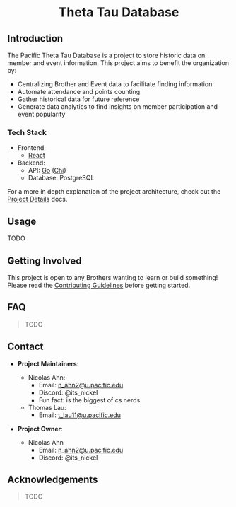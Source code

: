 <div align="center">
  <h1 align="center">
    Theta Tau Database
  </h1>
</div>

## Introduction
The Pacific Theta Tau Database is a project to store historic data on member and event information.
This project aims to benefit the organization by:
* Centralizing Brother and Event data to facilitate finding information
* Automate attendance and points counting
* Gather historical data for future reference
* Generate data analytics to find insights on member participation and event popularity

### Tech Stack
* Frontend:
    * [React](https://react.dev/)
* Backend: 
    * API: [Go](http://go.dev/) ([Chi](https://github.com/go-chi/chi))
    * Database: PostgreSQL

For a more in depth explanation of the project architecture, check out the [Project Details](/project_details.md) docs.

## Usage
TODO

## Getting Involved
This project is open to any Brothers wanting to learn or build something! Please read the [Contributing Guidelines](/CONTRIBUTING.md) before getting started.

## FAQ
> TODO

## Contact
* **Project Maintainers**:
  * Nicolas Ahn:
    * Email: n_ahn2@u.pacific.edu
    * Discord: @its_nickel
	* Fun fact: is the biggest of cs nerds
  * Thomas Lau:
    * Email: t_lau11@u.pacific.edu

* **Project Owner**:
  * Nicolas Ahn
    * Email: n_ahn2@u.pacific.edu
    * Discord: @its_nickel

## Acknowledgements
> TODO
